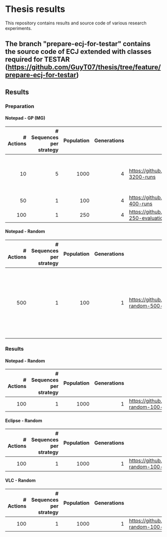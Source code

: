# Thesis results

This repository contains results and source code of various research experiments.

## The branch "prepare-ecj-for-testar" contains the source code of ECJ extended with classes required for TESTAR (https://github.com/GuyT07/thesis/tree/feature/prepare-ecj-for-testar)

## Results

### Preparation

#### Notepad - GP (MG)

| # Actions | # Sequences per strategy | Population | Generations | Url | Reason |
| ---------:| ------------------------:| ----------:| -----------:| ----|--------|
| 10 | 5 | 1000 | 4 | https://github.com/GuyT07/thesis/tree/preparation/notepad-3200-runs | stopped run prematurely (had to work on VM)|
| 50 | 1 | 100 | 4 | https://github.com/GuyT07/thesis/tree/preparation/notepad-400-runs | Completed |
| 100 | 1 | 250 | 4 | https://github.com/GuyT07/thesis/tree/preparation/notepad-250-evaluations-4-generations | Completed |

#### Notepad - Random
| # Actions | # Sequences per strategy | Population | Generations | Url | Reason |
| ---------:| ------------------------:| ----------:| -----------:| ----|--------|
| 500 | 1 | 100 | 1 | https://github.com/GuyT07/thesis/blob/preparation/notepad-random-500-actions-61-sequences/README.md | The setup didn't execute succesfully due to multiple hangs. Had to stop it after a while (61 runs). |  
### Results

#### Notepad - Random
| # Actions | # Sequences per strategy | Population | Generations | Url | Reason |
| ---------:| ------------------------:| ----------:| -----------:| ----|--------|
| 100 | 1 | 1000 | 1 | https://github.com/GuyT07/thesis/tree/notepad-random-100-actions-1000-sequences | |

#### Eclipse - Random
| # Actions | # Sequences per strategy | Population | Generations | Url | Reason |
| ---------:| ------------------------:| ----------:| -----------:| ----|--------|
| 100 | 1 | 1000 | 1 | https://github.com/GuyT07/thesis/tree/eclipse-random-100-actions-1000-sequences | |

#### VLC - Random
| # Actions | # Sequences per strategy | Population | Generations | Url | Reason |
| ---------:| ------------------------:| ----------:| -----------:| ----|--------|
| 100 | 1 | 1000 | 1 | https://github.com/GuyT07/thesis/tree/vlc-random-100-actions-1000-sequences | |

